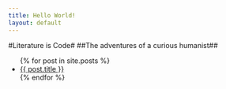 ```yaml
---
title: Hello World!
layout: default
---
```



#Literature is Code#
##The adventures of a curious humanist##

<ul class="posts">
{% for post in site.posts %}
  <li> <a href="{{ post.url }}">{{ post.title }}</a></li>
{% endfor %}
</ul>


